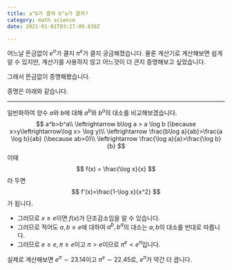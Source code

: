 ```yaml
---
title: a^b가 클까 b^a가 클까?
category: math science
date: 2021-01-01T03:27:09.638Z

---
```


어느날 뜬금없이 $e^\pi$가 클지 $\pi^e$가 클지 궁금해졌습니다. 물론 계산기로 계산해보면 쉽게 알 수 있지만, 계산기를 사용하지 않고 어느것이 더 큰지 증명해보고 싶었습니다.

그래서 뜬금없이 증명해봤습니다.

증명은 아래와 같습니다.

---

일반화하여 양수 $a$와 $b$에 대해 $a^b$와 $b^a$의 대소를 비교해보겠습니다.
$$
a^b>b^a\\
\leftrightarrow b\log a > a \log b
(\because x>y\leftrightarrow\log x> \log y)\\
\leftrightarrow \frac{b\log a}{ab}>\frac{a \log b}{ab}
(\because ab>0)\\
\leftrightarrow \frac{\log a}{a}>\frac{\log b}{b}
$$
이때
$$
f(x) = \frac{\log x}{x}
$$
라 두면
$$
f'(x)=\frac{1-\log x}{x^2}
$$
가 됩니다.

- 그러므로 $x\geq e$이면 $f(x)$가 단조감소임을 알 수 있습니다.
- 그러므로 적어도 $a,b\geq e$에 대하여 $a^b,b^a$의 대소는 $a,b$의 대소를 반대로 따릅니다.
- 그러므로 $e\geq e,\pi \geq e$이고 $\pi>e$이므로 $\pi^e<e^\pi$입니다.

실제로 계산해보면 $e^\pi\sim23.14$이고 $\pi^e\sim22.45$로, $e^\pi$가 약간 더 큽니다. 

